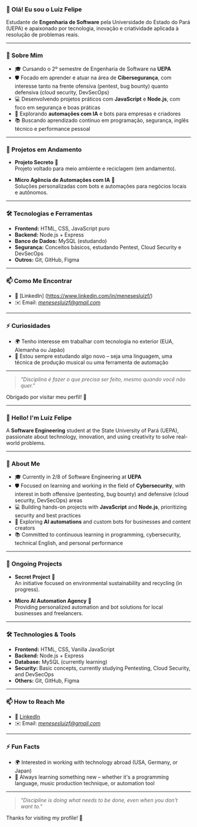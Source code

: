 ### 👋 Olá! Eu sou o Luiz Felipe

Estudante de **Engenharia de Software** pela Universidade do Estado do Pará (UEPA) e apaixonado por tecnologia, inovação e criatividade aplicada à resolução de problemas reais.

---

### 🚀 Sobre Mim

- 🎓 Cursando o 2º semestre de Engenharia de Software na **UEPA**
- 🛡️ Focado em aprender e atuar na área de **Cibersegurança**, com interesse tanto na frente ofensiva (pentest, bug bounty) quanto defensiva (cloud security, DevSecOps)
- 💻 Desenvolvendo projetos práticos com **JavaScript** e **Node.js**, com foco em segurança e boas práticas
- 🤖 Explorando **automações com IA** e bots para empresas e criadores
- 📚 Buscando aprendizado contínuo em programação, segurança, inglês técnico e performance pessoal

---

### 📌 Projetos em Andamento

- **Projeto Secreto** 🌱  
  Projeto voltado para meio ambiente e reciclagem (em andamento).

- **Micro Agência de Automações com IA** 🤖  
  Soluções personalizadas com bots e automações para negócios locais e autônomos.

---

### 🛠️ Tecnologias e Ferramentas

- **Frontend:** HTML, CSS, JavaScript puro  
- **Backend:** Node.js + Express  
- **Banco de Dados:** MySQL (estudando)  
- **Segurança:** Conceitos básicos, estudando Pentest, Cloud Security e DevSecOps  
- **Outros:** Git, GitHub, Figma

---

### 📫 Como Me Encontrar

- 💼 [LinkedIn] (https://www.linkedin.com/in/menesesluizf/)
- ✉️ Email: *menesesluizf@gmail.com*

---

### ⚡ Curiosidades

- 🌍 Tenho interesse em trabalhar com tecnologia no exterior (EUA, Alemanha ou Japão)
- 📖 Estou sempre estudando algo novo – seja uma linguagem, uma técnica de produção musical ou uma ferramenta de automação

---

> *"Disciplina é fazer o que precisa ser feito, mesmo quando você não quer."*

Obrigado por visitar meu perfil! 🚀

_________________________________________________________________________________________________________________________________________

### 👋 Hello! I'm Luiz Felipe

A **Software Engineering** student at the State University of Pará (UEPA), passionate about technology, innovation, and using creativity to solve real-world problems.

---

### 🚀 About Me

- 🎓 Currently in 2/8 of Software Engineering at **UEPA**
- 🛡️ Focused on learning and working in the field of **Cybersecurity**, with interest in both offensive (pentesting, bug bounty) and defensive (cloud security, DevSecOps) areas
- 💻 Building hands-on projects with **JavaScript** and **Node.js**, prioritizing security and best practices
- 🤖 Exploring **AI automations** and custom bots for businesses and content creators
- 📚 Committed to continuous learning in programming, cybersecurity, technical English, and personal performance

---

### 📌 Ongoing Projects

- **Secret Project** 🌱  
  An initiative focused on environmental sustainability and recycling (in progress).

- **Micro AI Automation Agency** 🤖  
  Providing personalized automation and bot solutions for local businesses and freelancers.

---

### 🛠️ Technologies & Tools

- **Frontend:** HTML, CSS, Vanilla JavaScript  
- **Backend:** Node.js + Express  
- **Database:** MySQL (currently learning)  
- **Security:** Basic concepts, currently studying Pentesting, Cloud Security, and DevSecOps  
- **Others:** Git, GitHub, Figma

---

### 📫 How to Reach Me

- 💼 [LinkedIn](https://www.linkedin.com/in/menesesluizf/)  
- ✉️ Email: *menesesluizf@gmail.com*

---

### ⚡ Fun Facts

- 🌍 Interested in working with technology abroad (USA, Germany, or Japan)
- 📖 Always learning something new – whether it's a programming language, music production technique, or automation tool

---

> *"Discipline is doing what needs to be done, even when you don't want to."*

Thanks for visiting my profile! 🚀

